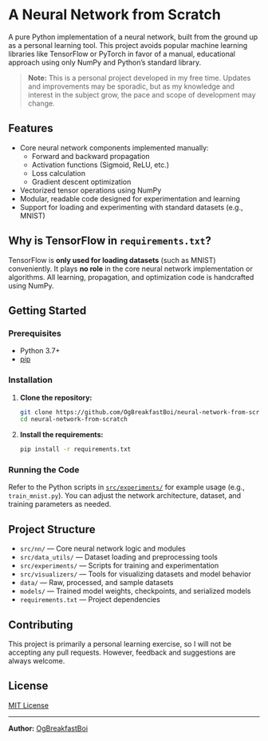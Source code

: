 # A Neural Network from Scratch

A pure Python implementation of a neural network, built from the ground up as a personal learning tool. This project avoids popular
machine learning libraries like TensorFlow or PyTorch in favor of a manual, educational approach using only NumPy and Python’s standard
library.

> **Note:** This is a personal project developed in my free time. Updates and improvements may be sporadic, but as my knowledge and
> interest in the subject grow, the pace and scope of development may change.

## Features

- Core neural network components implemented manually:
    - Forward and backward propagation
    - Activation functions (Sigmoid, ReLU, etc.)
    - Loss calculation
    - Gradient descent optimization
- Vectorized tensor operations using NumPy
- Modular, readable code designed for experimentation and learning
- Support for loading and experimenting with standard datasets (e.g., MNIST)

## Why is TensorFlow in `requirements.txt`?

TensorFlow is **only used for loading datasets** (such as MNIST) conveniently. It plays **no role** in the core neural network
implementation or algorithms. All learning, propagation, and optimization code is handcrafted using NumPy.

## Getting Started

### Prerequisites

- Python 3.7+
- [pip](https://pip.pypa.io/en/stable/installation/)

### Installation

1. **Clone the repository:**
   ```bash
   git clone https://github.com/OgBreakfastBoi/neural-network-from-scratch.git
   cd neural-network-from-scratch
   ```

2. **Install the requirements:**
   ```bash
   pip install -r requirements.txt
   ```

### Running the Code

Refer to the Python scripts in
[`src/experiments/`](https://github.com/OgBreakfastBoi/neural-network-from-scratch/tree/main/src/experiments) for example usage (e.g.,
`train_mnist.py`). You can adjust the network architecture, dataset, and training parameters as needed.

## Project Structure

- `src/nn/` — Core neural network logic and modules
- `src/data_utils/` — Dataset loading and preprocessing tools
- `src/experiments/` — Scripts for training and experimentation
- `src/visualizers/` — Tools for visualizing datasets and model behavior
- `data/` — Raw, processed, and sample datasets
- `models/` — Trained model weights, checkpoints, and serialized models
- `requirements.txt` — Project dependencies

## Contributing

This project is primarily a personal learning exercise, so I will not be accepting any pull requests. However, feedback and suggestions
are always welcome.

## License

[MIT License](LICENSE)

---

**Author:** [OgBreakfastBoi](https://github.com/OgBreakfastBoi)